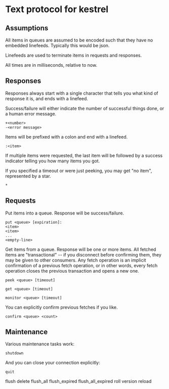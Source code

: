 # Text protocol for kestrel

## Assumptions

All items in queues are assumed to be encoded such that they have no embedded linefeeds. Typically
this would be json.

Linefeeds are used to terminate items in requests and responses.

All times are in milliseconds, relative to now.

## Responses

Responses always start with a single character that tells you what kind of response it is, and ends
with a linefeed.

Success/failure will either indicate the number of successful things done, or a human error message.

    +<number>
    -<error message>

Items will be prefixed with a colon and end with a linefeed.

    :<item>

If multiple items were requested, the last item will be followed by a success indicator telling you
how many items you got.

If you specified a timeout or were just peeking, you may get "no item", represented by a star.

    *

## Requests

Put items into a queue. Response will be success/failure.

    put <queue> [expiration]:
    <item>
    <item>
    ...
    <empty-line>

Get items from a queue. Response will be one or more items. All fetched items are "transactional" --
if you disconnect before confirming them, they may be given to other consumers. Any fetch operation
is an implicit confirmation of a previous fetch operation, or in other words, every fetch operation
closes the previous transaction and opens a new one.

    peek <queue> [timeout]

    get <queue> [timeout]

    monitor <queue> [timeout]

You can explicitly confirm previous fetches if you like.

    confirm <queue> <count>

## Maintenance

Various maintenance tasks work:

    shutdown

And you can close your connection explicitly:

    quit

flush
delete
flush_all
flush_expired
flush_all_expired
roll
version
reload
